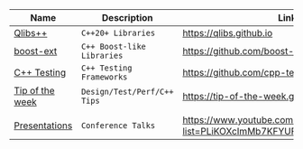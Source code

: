 | Name | Description | Link |
|-|-|-|
| [Qlibs++](https://github.com/qlibs) | `C++20+ Libraries` | https://qlibs.github.io |
| [boost-ext](https://github.com/boost-ext) | `C++ Boost-like Libraries` | https://github.com/boost-ext | 
| [C++ Testing](https://github.com/cpp-testing) | `C++ Testing Frameworks` | https://github.com/cpp-testing |
| [Tip of the week](https://github.com/tip-of-the-week) | `Design/Test/Perf/C++ Tips` | https://tip-of-the-week.github.io |
| | | |
| [Presentations](https://github.com/kris-jusiak/talks) | `Conference Talks` | https://www.youtube.com/playlist?list=PLiKOXcImMb7KFYUFj8pDcwD9wp1JoAd_2 | 

